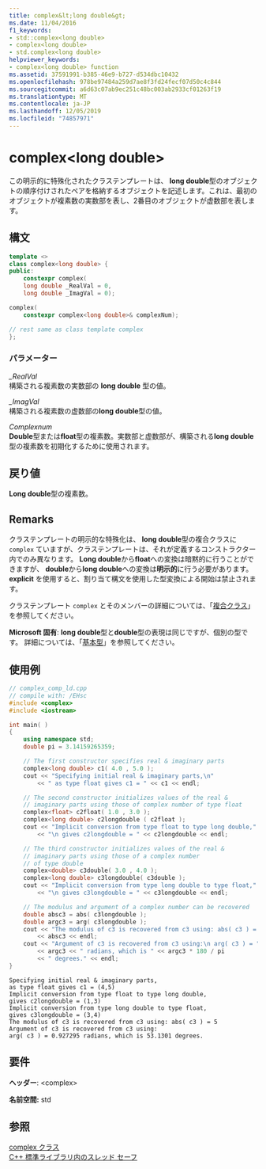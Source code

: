 ```yaml
---
title: complex&lt;long double&gt;
ms.date: 11/04/2016
f1_keywords:
- std::complex<long double>
- complex<long double>
- std.complex<long double>
helpviewer_keywords:
- complex<long double> function
ms.assetid: 37591991-b385-46e9-b727-d534dbc10432
ms.openlocfilehash: 978be97484a259d7ae8f3fd24fecf07d50c4c844
ms.sourcegitcommit: a6d63c07ab9ec251c48bc003ab2933cf01263f19
ms.translationtype: MT
ms.contentlocale: ja-JP
ms.lasthandoff: 12/05/2019
ms.locfileid: "74857971"
---
```

# <a name="complexltlong-doublegt"></a>complex&lt;long double&gt;

この明示的に特殊化されたクラステンプレートは、 **long double**型のオブジェクトの順序付けされたペアを格納するオブジェクトを記述します。これは、最初のオブジェクトが複素数の実数部を表し、2番目のオブジェクトが虚数部を表します。

## <a name="syntax"></a>構文

```cpp
template <>
class complex<long double> {
public:
    constexpr complex(
    long double _RealVal = 0,
    long double _ImagVal = 0);

complex(
    constexpr complex<long double>& complexNum);

// rest same as class template complex
};
```

### <a name="parameters"></a>パラメーター

*_RealVal*\
構築される複素数の実数部の **long double** 型の値。

*_ImagVal*\
構築される複素数の虚数部の**long double**型の値。

*Complexnum*\
**Double**型または**float**型の複素数。実数部と虚数部が、構築される**long double**型の複素数を初期化するために使用されます。

## <a name="return-value"></a>戻り値

**Long double**型の複素数。

## <a name="remarks"></a>Remarks

クラステンプレートの明示的な特殊化は、 **long double**型の複合クラスに `complex` ていますが、クラステンプレートは、それが定義するコンストラクター内でのみ異なります。 **Long double**から**float**への変換は暗黙的に行うことができますが、 **double**から**long double**への変換は**明示的**に行う必要があります。 **explicit** を使用すると、割り当て構文を使用した型変換による開始は禁止されます。

クラステンプレート `complex` とそのメンバーの詳細については、「[複合クラス](../standard-library/complex-class.md)」を参照してください。

**Microsoft 固有**: **long double**型と**double**型の表現は同じですが、個別の型です。 詳細については、「[基本型](../cpp/fundamental-types-cpp.md)」を参照してください。

## <a name="example"></a>使用例

```cpp
// complex_comp_ld.cpp
// compile with: /EHsc
#include <complex>
#include <iostream>

int main( )
{
    using namespace std;
    double pi = 3.14159265359;

    // The first constructor specifies real & imaginary parts
    complex<long double> c1( 4.0 , 5.0 );
    cout << "Specifying initial real & imaginary parts,\n"
        << " as type float gives c1 = " << c1 << endl;

    // The second constructor initializes values of the real &
    // imaginary parts using those of complex number of type float
    complex<float> c2float( 1.0 , 3.0 );
    complex<long double> c2longdouble ( c2float );
    cout << "Implicit conversion from type float to type long double,"
        << "\n gives c2longdouble = " << c2longdouble << endl;

    // The third constructor initializes values of the real &
    // imaginary parts using those of a complex number
    // of type double
    complex<double> c3double( 3.0 , 4.0 );
    complex<long double> c3longdouble( c3double );
    cout << "Implicit conversion from type long double to type float,"
        << "\n gives c3longdouble = " << c3longdouble << endl;

    // The modulus and argument of a complex number can be recovered
    double absc3 = abs( c3longdouble );
    double argc3 = arg( c3longdouble );
    cout << "The modulus of c3 is recovered from c3 using: abs( c3 ) = "
        << absc3 << endl;
    cout << "Argument of c3 is recovered from c3 using:\n arg( c3 ) = "
        << argc3 << " radians, which is " << argc3 * 180 / pi
        << " degrees." << endl;
}
```

```Output
Specifying initial real & imaginary parts,
as type float gives c1 = (4,5)
Implicit conversion from type float to type long double,
gives c2longdouble = (1,3)
Implicit conversion from type long double to type float,
gives c3longdouble = (3,4)
The modulus of c3 is recovered from c3 using: abs( c3 ) = 5
Argument of c3 is recovered from c3 using:
arg( c3 ) = 0.927295 radians, which is 53.1301 degrees.
```

## <a name="requirements"></a>要件

**ヘッダー**: \<complex>

**名前空間:** std

## <a name="see-also"></a>参照

[complex クラス](../standard-library/complex-class.md)\
[C++ 標準ライブラリ内のスレッド セーフ](../standard-library/thread-safety-in-the-cpp-standard-library.md)
